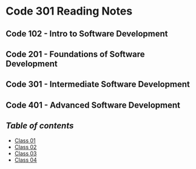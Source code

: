 # Code 301 Reading Notes

## Code 102 - Intro to Software Development
## Code 201 - Foundations of Software Development
## Code 301 - Intermediate Software Development
## Code 401 - Advanced Software Development

## _Table of contents_
* [Class 01](#)
* [Class 02](#)
* [Class 03](#)
* [Class 04](#)
